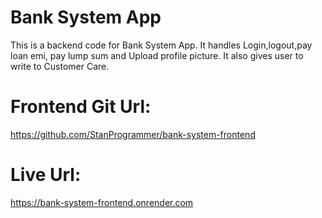 # Bank System App
This is a backend code for Bank System App.
It handles Login,logout,pay loan emi, pay lump sum and Upload profile picture.
It also gives user to write to Customer Care.


# Frontend Git Url:
https://github.com/StanProgrammer/bank-system-frontend


# Live Url:
https://bank-system-frontend.onrender.com
